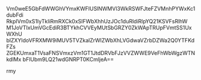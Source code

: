 Vm0weE5GbFdWWGhVYmxKWFlUSlNWMVl3WkRSWFJteFZVMnhPYWxKc1dubFdi
RkpIVm0xS1IyTkliRmRXCk0xSlFWbXhhUzJOc1duRldiRlpYQ21KSVFsRlhW
M1JoVTIxUmVGcEdiR3BTYkhCVVEyMUtSbGRZY0ZkWApTRUpFVmtSS1UxWXhU
blZXYldoVFRXMW9iMUV5TVZkalZrWlZWbXhLVGdwaVZrbDZWa2Q0YTFKdFZs
ZGEKUmxaT1VsaFNSVmxzVm1GT1JtdDRVbFJzVVZWWE9VeFhWbWgzWTNkdlMx
bFlUbm9LQ21wdGNRPT0KCmljeA==

rmy
